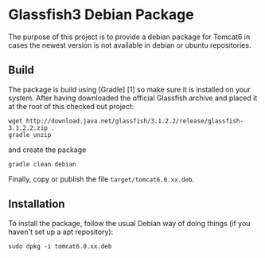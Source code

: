 Glassfish3 Debian Package
=========================

The purpose of this project is to provide a debian package for Tomcat6 in cases the newest version is not available in debian or ubuntu repositories.

Build
-----

The package is build using [Gradle] [1] so make sure it is installed on your system. After having downloaded the official Glassfish archive and placed it at the root of this checked out project:

    wget http://download.java.net/glassfish/3.1.2.2/release/glassfish-3.1.2.2.zip .
    gradle unzip

and create the package

    gradle clean debian

Finally, copy or publish the file `target/tomcat6.0.xx.deb`.

Installation
------------

To install the package, follow the usual Debian way of doing things (if you haven't set up a apt repository):

    sudo dpkg -i tomcat6.0.xx.deb


